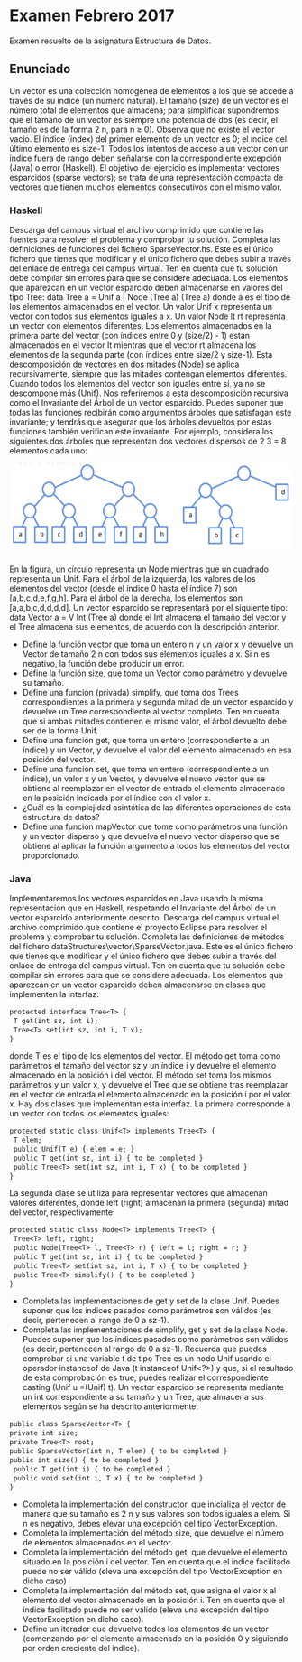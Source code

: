 # Examen Febrero 2017
Examen resuelto de la asignatura Estructura de Datos.

## Enunciado

Un vector es una colección homogénea de elementos a los que se accede a través de su índice (un número natural). El tamaño (size) de un vector es el número total de elementos que almacena; para simplificar supondremos que el tamaño de un vector es siempre una potencia de dos (es decir, el tamaño es de la forma 2 n, para n ≥ 0). Observa que no existe el vector vacío. El índice (index) del primer elemento de un vector es 0; el índice del último elemento es size-1.
Todos los intentos de acceso a un vector con un índice fuera de rango deben señalarse con la correspondiente excepción (Java) o error (Haskell).
El objetivo del ejercicio es implementar vectores esparcidos (sparse vectors); se trata de una representación compacta de vectores que tienen muchos elementos consecutivos con el mismo valor.

### Haskell

Descarga del campus virtual el archivo comprimido que contiene las fuentes para resolver el problema y comprobar tu solución. Completa las definiciones de funciones del fichero SparseVector.hs. Este es el único fichero que tienes que modificar y el único fichero que debes subir a través del enlace de entrega del campus virtual. Ten en cuenta que tu solución debe compilar sin errores para que se considere adecuada.
Los elementos que aparezcan en un vector esparcido deben almacenarse en valores del tipo Tree:
data Tree a = Unif a | Node (Tree a) (Tree a)
donde a es el tipo de los elementos almacenados en el vector. Un valor Unif x representa un vector con todos sus elementos iguales a x. Un valor Node lt rt representa un vector con elementos diferentes. Los elementos almacenados en la primera parte del vector (con índices entre 0 y (size/2) - 1) están almacenados en el vector lt mientras que el vector rt almacena los elementos de la segunda parte (con índices entre size/2 y size-1). Esta descomposición de vectores en dos mitades (Node) se aplica recursivamente, siempre que las mitades contengan elementos diferentes. Cuando todos los elementos del vector son iguales entre sí, ya no se descompone más (Unif). Nos referiremos a esta descomposición recursiva como el Invariante
del Árbol de un vector esparcido. Puedes suponer que todas las funciones recibirán como argumentos árboles que satisfagan este invariante; y tendrás que asegurar que los árboles devueltos por estas funciones también verifican este invariante.
Por ejemplo, considera los siguientes dos árboles que representan dos vectores dispersos de 2 3 = 8 elementos cada uno:

![Arbol Estructura](https://raw.githubusercontent.com/jdec92/assets/master/data_structure/tree.png)

En la figura, un círculo representa un Node mientras que un cuadrado representa un Unif.
Para el árbol de la izquierda, los valores de los elementos del vector (desde el índice 0 hasta el índice 7) son [a,b,c,d,e,f,g,h]. Para el árbol de la derecha, los elementos son [a,a,b,c,d,d,d,d].
Un vector esparcido se representará por el siguiente tipo:
data Vector a = V Int (Tree a)
donde el Int almacena el tamaño del vector y el Tree almacena sus elementos, de acuerdo con la descripción anterior.
 * Define la función vector que toma un entero n y un valor x y devuelve un Vector de tamaño 2 n
con todos sus elementos iguales a x. Si n es negativo, la función debe producir un error.
 * Define la función size, que toma un Vector como parámetro y devuelve su
tamaño.
 * Define una función (privada) simplify, que toma dos Trees correspondientes a la primera y segunda mitad de un vector esparcido y devuelve un Tree correspondiente al vector completo. Ten en cuenta que si ambas mitades contienen el mismo valor, el árbol devuelto debe ser de la forma Unif.
 * Define una función get, que toma un entero (correspondiente a un índice) y un Vector, y devuelve el valor del elemento almacenado en esa posición del vector.
 * Define una función set, que toma un entero (correspondiente a un índice), un valor x y un Vector, y devuelve el nuevo vector que se obtiene al reemplazar en el vector de entrada el elemento almacenado en la posición indicada por el índice con el valor x.
 * ¿Cuál es la complejidad asintótica de las diferentes operaciones de esta estructura de datos?
 * Define una función mapVector que tome como parámetros una función y un vector disperso y que devuelva el nuevo vector disperso que se obtiene al aplicar la función argumento a todos los elementos del vector proporcionado.

### Java

Implementaremos los vectores esparcidos en Java usando la misma representación que en Haskell, respetando el Invariante del Árbol de un vector esparcido anteriormente descrito.
Descarga del campus virtual el archivo comprimido que contiene el proyecto Eclipse para resolver el problema y comprobar tu solución. Completa las definiciones de métodos del fichero dataStructures\vector\SparseVector.java. Este es el único fichero que tienes que modificar y el único fichero que debes subir a través del enlace de entrega del campus virtual. Ten en cuenta que tu solución debe compilar sin errores para que se considere
adecuada.
Los elementos que aparezcan en un vector esparcido deben almacenarse en clases que implementen la interfaz:
```
protected interface Tree<T> {
 T get(int sz, int i);
 Tree<T> set(int sz, int i, T x);
}
```
donde T es el tipo de los elementos del vector. El método get toma como parámetros el tamaño del vector sz y un índice i y devuelve el elemento almacenado en la posición i del vector. El método set toma los mismos parámetros y un valor x, y devuelve el Tree que se obtiene tras reemplazar en el vector de entrada el elemento almacenado en la posición i por el valor x.
Hay dos clases que implementan esta interfaz. La primera corresponde a un vector con todos los elementos iguales:
```
protected static class Unif<T> implements Tree<T> {
 T elem;
 public Unif(T e) { elem = e; }
 public T get(int sz, int i) { to be completed }
 public Tree<T> set(int sz, int i, T x) { to be completed }
}
```
La segunda clase se utiliza para representar vectores que almacenan valores diferentes, donde left (right) almacenan la primera (segunda) mitad del vector, respectivamente:
```
protected static class Node<T> implements Tree<T> {
 Tree<T> left, right;
 public Node(Tree<T> l, Tree<T> r) { left = l; right = r; }
 public T get(int sz, int i) { to be completed }
 public Tree<T> set(int sz, int i, T x) { to be completed }
 public Tree<T> simplify() { to be completed }
}
```
 * Completa las implementaciones de get y set de la clase Unif. Puedes suponer que los índices pasados como parámetros son válidos (es decir, pertenecen al rango de 0 a sz-1).
 * Completa las implementaciones de simplify, get y set de la clase Node. Puedes suponer que los índices pasados como parámetros son válidos (es decir, pertenecen al rango de 0 a sz-1).
Recuerda que puedes comprobar si una variable t de tipo Tree es un nodo Unif usando el operador instanceof de Java (t instanceof Unif<?>) y que, si el resultado de esta comprobación es true, puedes realizar el correspondiente casting (Unif<T> u =(Unif<T>) t). Un vector esparcido se representa mediante un int correspondiente a su tamaño y un Tree, que almacena sus elementos según se ha descrito anteriormente:
```
public class SparseVector<T> {
private int size;
private Tree<T> root;
public SparseVector(int n, T elem) { to be completed }
public int size() { to be completed }
 public T get(int i) { to be completed }
 public void set(int i, T x) { to be completed }
}
```
 * Completa la implementación del constructor, que inicializa el vector de manera que su tamaño es 2 n y sus valores son todos iguales a elem. Si n es negativo, debes elevar una excepción del tipo VectorException.
 * Completa la implementación del método size, que devuelve el número de elementos almacenados en el vector.
 * Completa la implementación del método get, que devuelve el elemento situado en la posición i del vector. Ten en cuenta que el índice facilitado puede no ser válido (eleva una excepción del tipo VectorException en dicho caso)
 * Completa la implementación del método set, que asigna el valor x al elemento del vector almacenado en la posición i. Ten en cuenta que el índice facilitado puede no ser válido (eleva una excepción del tipo VectorException en dicho caso).
 * Define un iterador que devuelve todos los elementos de un vector (comenzando por el elemento almacenado en la posición 0 y siguiendo por orden creciente del índice). 

